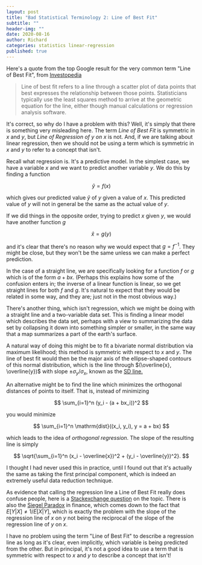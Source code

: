 ```yaml
---
layout: post
title: "Bad Statistical Terminology 2: Line of Best Fit"
subtitle: ""
header-img: ""
date: 2020-08-16
author: Richard
categories: statistics linear-regression
published: true
---
```

Here's a quote from the top Google result for the very common term "Line of Best Fit", from [Investopedia](https://www.mathsisfun.com/data/confidence-interval.html)

>Line of best fit refers to a line through a scatter plot of data points that best expresses the relationship between those points. Statisticians typically use the least squares method to arrive at the geometric equation for the line, either though manual calculations or regression analysis software.

It's correct, so why do I have a problem with this? Well, it's simply that there is something very misleading here. The term *Line of Best Fit* is symmetric in $x$ and $y$, but *Line of Regression of $y$ on $x$* is not. And, if we are talking about linear regression, then we should not be using a term which is symmetric in $x$ and $y$ to refer to a concept that isn't.

Recall what regression is. It's a predictive model. In the simplest case, we have a variable $x$ and we want to predict another variable $y$. We do this by finding a function

$$ \hat{y} = f(x) $$

which gives our predicted value $\hat{y}$ of $y$ given a value of $x$. This predicted value of $y$ will not in general be the same as the actual value of $y$.

If we did things in the opposite order, trying to predict $x$ given $y$, we would have another function $g$

$$ \hat{x} = g(y) $$

and it's clear that there's no reason why we would expect that $g = f^{-1}$. They might be close, but they won't be the same unless we can make a perfect prediction.

In the case of a straight line, we are specifically looking for a function $f$ or $g$ which is of the form $a + bx$. (Perhaps this explains how some of the confusion enters in; the inverse of a linear function is linear, so we get straight lines for both $f$ and $g$. It's natural to expect that they would be related in some way, and they are; just not in the most obvious way.)

There's another thing, which isn't regression, which we might be doing with a straight line and a two-variable data set. This is finding a linear model which describes the data set, perhaps with a view to summarizing the data set by collapsing it down into something simpler or smaller, in the same way that a map summarizes a part of the earth's surface.

A natural way of doing this might be to fit a bivariate normal distribution via maximum likelihood; this method is symmetric with respect to $x$ and $y$. The line of best fit would then be the major axis of the ellipse-shaped contours of this normal distribution, which is the line through $(\overline{x}, \overline{y})$ with slope $\pm \sigma_y/\sigma_x$, known as the [SD line.](https://www.stat.berkeley.edu/~stark/SticiGui/Text/regression.htm)

An alternative might be to find the line which minimizes the orthogonal distances of points to itself. That is, instead of minimizing

$$ \sum_{i=1}^n (y_i - (a + bx_i))^2 $$

you would minimize

$$ \sum_{i=1}^n \mathrm{dist}((x_i, y_i), y = a + bx) $$

which leads to the idea of *orthogonal regression*. The slope of the resulting line is simply

$$ \sqrt{\sum_{i=1}^n (x_i - \overline{x})^2 + (y_i - \overline{y})^2}. $$

I thought I had never used this in practice, until I found out that it's actually the same as taking the first principal component, which is indeed an extremely useful data reduction technique.

As evidence that calling the regression line a Line of Best Fit really does confuse people, here is a [Stackexchange question](https://stats.stackexchange.com/questions/332819/line-of-best-fit-does-not-look-like-a-good-fit-why) on the topic. There is also the [Siegel Paradox](https://en.wikipedia.org/wiki/Siegel%27s_paradox) in finance, which comes down to the fact that $E[Y|X] \neq 1/E[X|Y]$, which is exactly the problem with the slope of the regression line of $x$ on $y$ not being the reciprocal of the slope of the regression line of $y$ on $x$.

I have no problem using the term "Line of Best Fit" to describe a regression line as long as it's clear, even implicitly, which variable is being predicted from the other. But in principal, it's not a good idea to use a term that is symmetric with respect to $x$ and $y$ to describe a concept that isn't!
